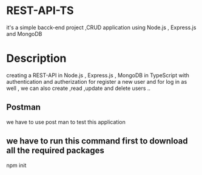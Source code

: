 # REST-API-TS
it's a simple bacck-end project ,CRUD application using Node.js , Express.js and MongoDB 

# Description
creating a REST-API in Node.js , Express.js , MongoDB in TypeScript with authentication and autherization for register a new user and for log in as well , we can also create ,read ,update and delete users ..

## Postman
we have to use post man to test this application

## we have to run this command first to download all the required packages
npm init
